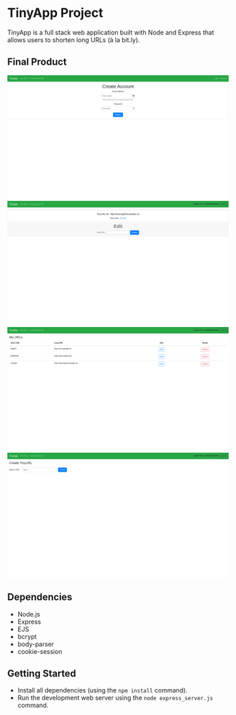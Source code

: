 # TinyApp Project

TinyApp is a full stack web application built with Node and Express that allows users to shorten long URLs (à la bit.ly).

## Final Product

!["Registration page"](https://github.com/QuintonEL/tinyapp/blob/master/docs/register.png?raw=true)
!["Edit the long url address"](https://github.com/QuintonEL/tinyapp/blob/master/docs/urls-edit.png?raw=true)
!["Index of all created urls"](https://github.com/QuintonEL/tinyapp/blob/master/docs/urls-index.png?raw=true)
!["Add a new long url to shorten"](https://github.com/QuintonEL/tinyapp/blob/master/docs/urls-new.png?raw=true)

## Dependencies

- Node.js
- Express
- EJS
- bcrypt
- body-parser
- cookie-session

## Getting Started

- Install all dependencies (using the `npm install` command).
- Run the development web server using the `node express_server.js` command.